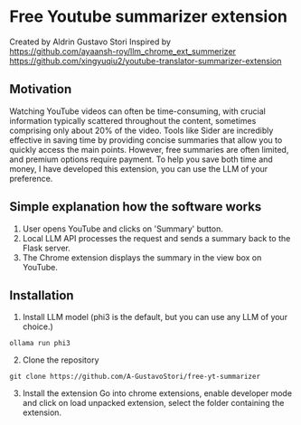 # Free Youtube summarizer extension

Created by Aldrin Gustavo Stori
Inspired by
<br>
<https://github.com/ayaansh-roy/llm_chrome_ext_summerizer>
<br>
<https://github.com/xingyuqiu2/youtube-translator-summarizer-extension>

## Motivation

Watching YouTube videos can often be time-consuming, with crucial information typically scattered throughout the content, sometimes comprising only about 20% of the video. Tools like Sider are incredibly effective in saving time by providing concise summaries that allow you to quickly access the main points. However, free summaries are often limited, and premium options require payment. To help you save both time and money, I have developed this extension, you can use the LLM of your preference.

## Simple explanation how the software works
1. User opens YouTube and clicks on 'Summary' button.
2. Local LLM API processes the request and sends a summary back to the Flask server.
3. The Chrome extension displays the summary in the view box on YouTube.

## Installation

1. Install LLM model (phi3 is the default, but you can use any LLM of your choice.)

```
ollama run phi3
```

2. Clone the repository

```
git clone https://github.com/A-GustavoStori/free-yt-summarizer
```

3. Install the extension
Go into chrome extensions, enable developer mode and click on load unpacked extension, select the folder containing the extension.


